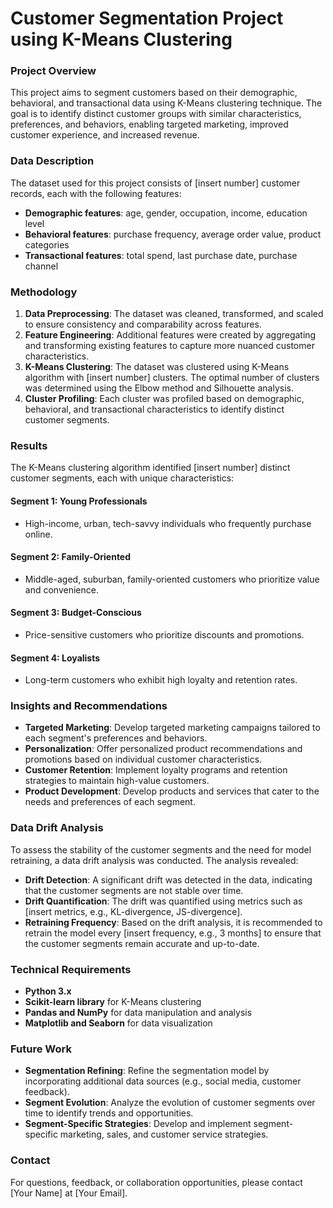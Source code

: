 # Customer Segmentation Project using K-Means Clustering

### Project Overview

This project aims to segment customers based on their demographic, behavioral, and transactional data using K-Means clustering technique. The goal is to identify distinct customer groups with similar characteristics, preferences, and behaviors, enabling targeted marketing, improved customer experience, and increased revenue.

### Data Description

The dataset used for this project consists of [insert number] customer records, each with the following features:

* **Demographic features**: age, gender, occupation, income, education level
* **Behavioral features**: purchase frequency, average order value, product categories
* **Transactional features**: total spend, last purchase date, purchase channel

### Methodology

1. **Data Preprocessing**: The dataset was cleaned, transformed, and scaled to ensure consistency and comparability across features.
2. **Feature Engineering**: Additional features were created by aggregating and transforming existing features to capture more nuanced customer characteristics.
3. **K-Means Clustering**: The dataset was clustered using K-Means algorithm with [insert number] clusters. The optimal number of clusters was determined using the Elbow method and Silhouette analysis.
4. **Cluster Profiling**: Each cluster was profiled based on demographic, behavioral, and transactional characteristics to identify distinct customer segments.

### Results

The K-Means clustering algorithm identified [insert number] distinct customer segments, each with unique characteristics:

#### Segment 1: Young Professionals

* High-income, urban, tech-savvy individuals who frequently purchase online.

#### Segment 2: Family-Oriented

* Middle-aged, suburban, family-oriented customers who prioritize value and convenience.

#### Segment 3: Budget-Conscious

* Price-sensitive customers who prioritize discounts and promotions.

#### Segment 4: Loyalists

* Long-term customers who exhibit high loyalty and retention rates.

### Insights and Recommendations

* **Targeted Marketing**: Develop targeted marketing campaigns tailored to each segment's preferences and behaviors.
* **Personalization**: Offer personalized product recommendations and promotions based on individual customer characteristics.
* **Customer Retention**: Implement loyalty programs and retention strategies to maintain high-value customers.
* **Product Development**: Develop products and services that cater to the needs and preferences of each segment.

### Data Drift Analysis

To assess the stability of the customer segments and the need for model retraining, a data drift analysis was conducted. The analysis revealed:

* **Drift Detection**: A significant drift was detected in the data, indicating that the customer segments are not stable over time.
* **Drift Quantification**: The drift was quantified using metrics such as [insert metrics, e.g., KL-divergence, JS-divergence].
* **Retraining Frequency**: Based on the drift analysis, it is recommended to retrain the model every [insert frequency, e.g., 3 months] to ensure that the customer segments remain accurate and up-to-date.

### Technical Requirements

* **Python 3.x**
* **Scikit-learn library** for K-Means clustering
* **Pandas and NumPy** for data manipulation and analysis
* **Matplotlib and Seaborn** for data visualization

### Future Work

* **Segmentation Refining**: Refine the segmentation model by incorporating additional data sources (e.g., social media, customer feedback).
* **Segment Evolution**: Analyze the evolution of customer segments over time to identify trends and opportunities.
* **Segment-Specific Strategies**: Develop and implement segment-specific marketing, sales, and customer service strategies.

### Contact

For questions, feedback, or collaboration opportunities, please contact [Your Name] at [Your Email].
